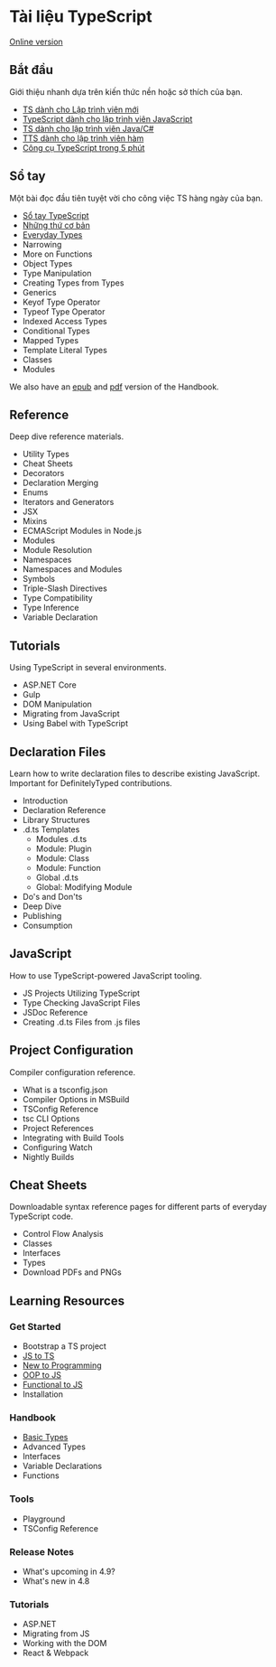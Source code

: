 # Tài liệu TypeScript

[Online version](https://www.typescriptlang.org/docs/)

## Bắt đầu

Giới thiệu nhanh dựa trên kiến thức nền hoặc sở thích của bạn.

- [TS dành cho Lập trình viên mới](handbook/typescript-from-scratch.md)
- [TypeScript dành cho lập trình viên JavaScript](handbook/typescript-in-5-minutes.md)
- [TS dành cho lập trình viên Java/C#](handbook/typescript-in-5-minutes-oop.md)
- [TTS dành cho lập trình viên hàm](handbook/typescript-in-5-minutes-func.md)
- [Công cụ TypeScript trong 5 phút](handbook/typescript-tooling-in-5-minutes.md)

## Sổ tay

Một bài đọc đầu tiên tuyệt vời cho công việc TS hàng ngày của bạn.

- [Sổ tay TypeScript](handbook/intro.md)
- [Những thứ cơ bản](handbook/2/basic-types.md)
- [Everyday Types](handbook/2/everyday-types.md)
- Narrowing
- More on Functions
- Object Types
- Type Manipulation
- Creating Types from Types
- Generics
- Keyof Type Operator
- Typeof Type Operator
- Indexed Access Types
- Conditional Types
- Mapped Types
- Template Literal Types
- Classes
- Modules

We also have an [epub](https://www.typescriptlang.org/assets/typescript-handbook.epub) and [pdf](https://www.typescriptlang.org/assets/typescript-handbook.pdf) version of the Handbook.

## Reference

Deep dive reference materials.

- Utility Types
- Cheat Sheets
- Decorators
- Declaration Merging
- Enums
- Iterators and Generators
- JSX
- Mixins
- ECMAScript Modules in Node.js
- Modules
- Module Resolution
- Namespaces
- Namespaces and Modules
- Symbols
- Triple-Slash Directives
- Type Compatibility
- Type Inference
- Variable Declaration

## Tutorials

Using TypeScript in several environments.

- ASP.NET Core
- Gulp
- DOM Manipulation
- Migrating from JavaScript
- Using Babel with TypeScript

## Declaration Files

Learn how to write declaration files to describe existing JavaScript. Important for DefinitelyTyped contributions.

- Introduction
- Declaration Reference
- Library Structures
- .d.ts Templates
  + Modules .d.ts
  + Module: Plugin
  + Module: Class
  + Module: Function
  + Global .d.ts
  + Global: Modifying Module
- Do's and Don'ts
- Deep Dive
- Publishing
- Consumption

## JavaScript

How to use TypeScript-powered JavaScript tooling.

- JS Projects Utilizing TypeScript
- Type Checking JavaScript Files
- JSDoc Reference
- Creating .d.ts Files from .js files

## Project Configuration

Compiler configuration reference.

- What is a tsconfig.json
- Compiler Options in MSBuild
- TSConfig Reference
- tsc CLI Options
- Project References
- Integrating with Build Tools
- Configuring Watch
- Nightly Builds

## Cheat Sheets

Downloadable syntax reference pages for different parts of everyday TypeScript code.

- Control Flow Analysis
- Classes
- Interfaces
- Types
- Download PDFs and PNGs

## Learning Resources

### Get Started

- Bootstrap a TS project
- [JS to TS](handbook/typescript-in-5-minutes.md)
- [New to Programming](handbook/typescript-from-scratch.md)
- [OOP to JS](handbook/typescript-in-5-minutes-oop.md)
- [Functional to JS](../python/vietnamese3e/04-functions.md)
- Installation

### Handbook

- [Basic Types](handbook/2/basic-types.md)
- Advanced Types
- Interfaces
- Variable Declarations
- Functions

### Tools

- Playground
- TSConfig Reference

### Release Notes

- What's upcoming in 4.9?
- What's new in 4.8

### Tutorials

- ASP.NET
- Migrating from JS
- Working with the DOM
- React & Webpack
